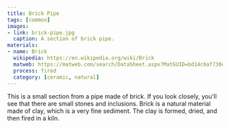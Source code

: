 ```yaml
---
title: Brick Pipe
tags: [common]
images:
- link: brick-pipe.jpg
  caption: A section of brick pipe.
materials:
- name: Brick
  wikipedia: https://en.wikipedia.org/wiki/Brick
  matweb: https://matweb.com/search/DataSheet.aspx?MatGUID=bd14c6af730e41d7bec1b4f16652dcc2
  process: fired
  category: [ceramic, natural]
---
```


This is a small section from a pipe made of brick. If you look closely, you'll see that there are small stones and inclusions. Brick is a natural material made of clay, which is a very fine sediment. The clay is formed, dried, and then fired in a kiln.
